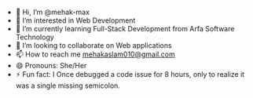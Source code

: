 - 👋 Hi, I’m @mehak-max
- 👀 I’m interested in Web Development
- 🌱 I’m currently learning Full-Stack Development from Arfa Software Technology
- 💞️ I’m looking to collaborate on Web applications
- 📫 How to reach me mehakaslam010@gmail.com
- 😄 Pronouns: She/Her
- ⚡ Fun fact: I Once debugged a code issue for 8 hours, only to realize it was a single missing semicolon.

<!---
mehak-max/mehak-max is a ✨ special ✨ repository because its `README.md` (this file) appears on your GitHub profile.
You can click the Preview link to take a look at your changes.
--->
